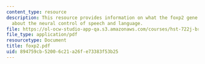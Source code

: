```yaml
---
content_type: resource
description: This resource provides information on what the foxp2 gene can tell us
  about the neural control of speech and language.
file: https://ol-ocw-studio-app-qa.s3.amazonaws.com/courses/hst-722j-brain-mechanisms-for-hearing-and-speech-fall-2005/894759cb52006c21a26fe73383f53b25_foxp2.pdf
file_type: application/pdf
resourcetype: Document
title: foxp2.pdf
uid: 894759cb-5200-6c21-a26f-e73383f53b25
---
```

